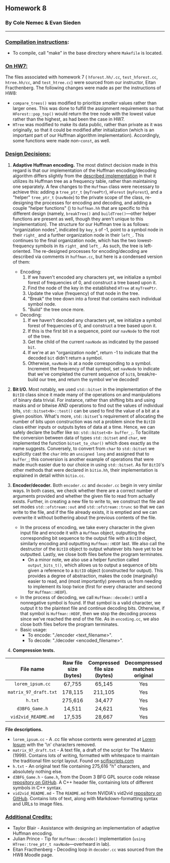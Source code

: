 ## **Homework 8**
### By Cole Nemec & Evan Sieden

<hr />

### <u>Compilation instructions</u>:
+ To compile, call "make" in the base directory where ```Makefile``` is located.

### <u>On HW7:</u>
The files associated with homework 7 ( ```hforest.hh/.cc```, ```test_hforest.cc```, ```htree.hh/cc```, and ```test_htree.cc```) were sourced from our instructor, Eitan Fracthenberg. The following changes were made as per the instructions of HW8:
- ```compare_trees()``` was modified to prioritize _smaller_ values rather than larger ones. This was done to fulfill the assignment requirements so that ```HForest::pop_top()``` would return the tree node with the lowest value rather than the highest, as had been the case in HW7.
- ```HTree``` was modified to make its data public, rather than private as it was originally, so that it could be modified after initialization (which is an important part of our Huffman algorithm implementation). Accordingly, some functions were made non-```const```, as well.

### <u>Design Decisions:</u>

1. **Adaptive Huffman encoding.** The most distinct decision made in this regard is that our implementation of the Huffman encoding/decoding algorithm differs slightly from the [described implementation](https://moodle.reed.edu/mod/assign/view.php?id=157679) in that it utilizes its Huffman tree as a frequency table, rather than maintaining one separately. A few changes to the ```Huffman``` class were necessary to achieve this: adding a ```tree_ptr_t``` (```myTreePtr```), ```HForest``` (```myForest```), and a "helper" ```tree_ptr_t``` (```navNode```) to the private scope of the class, re-designing the processes for encoding and decoding, and adding a couple "helper functions" () to ```huffman.hh``` that are specific to this different design (namely, ```breakTree()``` and ```buildTree()```—other helper functions are present as well, though they aren't unique to this implementation). The structure for our Huffman tree is as follows: "organization nodes", indicated by ```key_```s of -1, point to a symbol node in their ```right_```  and a further organization node in their ```left_```. This continues to the final organization node, which has the two lowest-frequency symbols in its ```right_``` and ```left_```. As such, the tree is left-oriented. The re-designed processes for encoding/decoding are described via comments in ```huffman.cc```, but here is a condensed version of them:
    * Encoding:
        1. If we haven't encoded any characters yet, we initialize a symbol forest of frequencies of 0, and construct a tree based upon it.
        2. Find the node of the key in the established ```HTree``` at ```myTreePtr```.
        3. Update the value (frequency) of that node in the tree.
        4. "Break" the tree down into a forest that contains each individual symbol node.
        5. "Build" the tree once more.
    * Decoding:
        1. If we haven't decoded any characters yet, we initialize a symbol forest of frequencies of 0, and construct a tree based upon it.
        2. If this is the first bit in a sequence, point our ```navNode``` to the root of the tree.
        3. Get the child of the current ```navNode``` as indicated by the passed ```bit```.
        4. If we're at an "organization node", return -1 to indicate that the decoded ```bit``` didn't return a symbol.
        5. Otherwise, ```navNode``` is at a node corresponding to a symbol. Increment the frequency of that symbol, set ```navNode``` to indicate that we've completed the current sequence of ```bit```s, break/re-build our tree, and return the symbol we've decoded!
       

2. **Bit I/O.** Most notably, we used ```std::bitset``` in the implementation of the ```BitIO``` class since it made many of the operations on and manipulations of binary data trivial. For instance, rather than shifting bits and using masks and or bitwise AND operations to find out the values of individual bits, ```std::bitset<N>::test()``` can be used to find the value of a bit at a given position. What's more, ```std::bitset```'s requirement of allocating the number of bits upon construction was not a problem since the ```BitIO``` class either inputs or outputs bytes of data at a time. Hence, we can safely declare the buffer like so: ```std::bitset<8> buffer_;```. To facilitate the conversion between data of types ```std::bitset``` and ```char```, we implemented the function ```bitset_to_char()``` which does exactly as the name suggests. Conversely, to convert from ```char``` to ```std::bitset``` we explicitly cast the ```char``` into an ```unsigned long``` and assigned that to ```buffer_```; this conversion is another example of operations that were made much easier due to our choice in using ```std::bitset```. As for ```BitIO```'s other methods that were declared in ```bitio.hh```, their implementation is explained in detail within ```bitio.cc```.

3. **Encoder/decoder.** Both ```encoder.cc```  and ```decoder.cc``` begin in very similar ways. In both cases, we check whether there are a correct number of arguments provided and whether the given file to read from actually exists. Further, in creating a new file to write to, we construct the file and set modes ```std::ofstream::out``` and ```std::ofstream::trunc``` so that we can write to the file, and if the file already exists, it is emptied and we can overwrite it without bothering about the previous contents of the file. 
    + In the process of encoding, we take every character in the given input file and encode it with a ```Huffman``` object, outputting the corresponding bit sequence to the output file with a ```BitIO``` object, similarly encoding and outputting ```Huffman::HEOF``` last. We also call the destructor of the ```BitIO``` object to output whatever bits have yet to be outputted. Lastly, we close both files before the program terminates.
        + On a minor note, we also use a helper function called ```output_bits_t()```, which allows us to output a sequence of bits given a reference to a ```BitIO``` object (constructed for output). This provides a degree of abstraction, makes the code (marginally) easier to read, and (most importantly) prevents us from needing to implement its loop twice (first for every character and second for ```Huffman::HEOF```).
    + In the process of decoding, we call ```Huffman::decode()``` until a nonnegative symbol is found. If that symbol is a valid character, we output it to the plaintext file and continue decoding bits. Otherwise, if that symbol is ```Huffman::HEOF```, then we stop the decoding process since we've reached the end of the file. As in ```encoding.cc```, we also close both files before the program terminates.
    + Basic usage:
        + To encode: "./encoder <text_filename>".
        + To decode: "./decoder <encoded_filename>".

4. **Compression tests.**

|       File name      | Raw file size (bytes) | Compressed file size (bytes) | Decompressed matches original |
|:--------------------:|:---------------------:|:----------------------------:|:-----------------------------:|
| ```lorem_ipsum.cc```           |         67,755               |            65,145               |             Yes           |
| ```matrix_97_draft.txt``` | 178,115 | 211,105 | Yes |
| ```h.txt``` | 275,616 | 34,477 | Yes|
| ```d3BFG_Game.h``` | 14,511 | 24,621 | Yes |
| ```vid2vid_README.md``` | 17,535 | 28,667 | Yes |

**File descriptions.**
* ```lorem_ipsum.cc``` - A .cc file whose contents were generated at [Lorem Ipsum](https://www.lipsum.com/) with the '\n' characters removed.
* ```matrix_97_draft.txt``` - A text file, a draft of the script for The Matrix (1999). Contains lots of writing, formatted with whitespace to maintain the traditional film script layout. Found on [scifiscripts.com](http://www.scifiscripts.com/scripts/matrix_97_draft.txt)
* ```h.txt``` - An original text file containing 275,616 "h" characters, and absolutely nothing else. 
* ```d3BFG_Game.h``` - ```Game.h```, from the Doom 3 BFG GPL source code release [repository on GitHub](https://github.com/id-Software/DOOM-3-BFG/blob/master/neo/d3xp/Game.h). A C++ header file, containing lots of different symbols in C++ syntax.
* ```vid2vid_README.md``` - The ```README.md``` from NVIDIA's vid2vid [repository on GitHub](https://github.com/NVIDIA/vid2vid). Contains lots of text, along with Markdown-formatting syntax and URLs to image files. 

### <u>Additional Credits:</u>
+ Taylor Blair - Assistance with designing an implementation of adaptive Huffman encoding.
+ Julian Prince - Tip for ```Huffman::decode()``` implementation (```using HTree::tree_ptr_t navNode```—overheard in lab).
+ Eitan Fracthenberg - Decoding loop in ```decoder.cc``` was sourced from the HW8 Moodle page.
